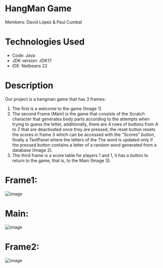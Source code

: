 # HangMan Game
Members: David López & Paul Cumbal

# Technologies Used
* Code: Java
* JDK version: JDK17
* IDE: Netbeans 22

# Description
Our project is a hangman game that has 3 frames:
1. The first is a welcome to the game (Image 1).
2. The second Frame (Main) is the game that consists of the Scratch character that generates body parts according to the attempts when trying to guess the letter, additionally, there are 4 rows of buttons from A to Z that are deactivated once they are pressed, the reset button resets the scores in frame 3 which can be accessed with the "Scores" button, finally a TextPanel where the letters of the The word is updated only if the pressed button contains a letter of a random word generated from a database (Image 2).
3. The third frame is a score table for players 1 and 1, it has a button to return to the game, that is, to the Main (Image 3).

# Frame1:
![image](https://github.com/paulcc18/PythonProgram/assets/170490551/858dec61-f77e-4e14-bdbf-b5a904968913)
# Main:
![image](https://github.com/paulcc18/PythonProgram/assets/170490551/04c98c9d-44c9-42f8-8fec-e4c8dcb3fbdc)
# Frame2:
![image](https://github.com/paulcc18/PythonProgram/assets/170490551/04c98c9d-44c9-42f8-8fec-e4c8dcb3fbdc)
